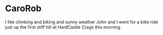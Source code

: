 # CaroRob
I like climbing and biking and sunny weather
John and I went for a bike ride just up the first stiff hill at HardCastle Crags this morning
